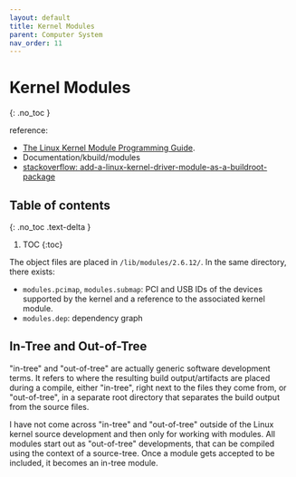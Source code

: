 ```yaml
---
layout: default
title: Kernel Modules
parent: Computer System
nav_order: 11
---
```


# Kernel Modules
{: .no_toc }


reference: 

- [The Linux Kernel Module Programming Guide](http://tldp.org/LDP/lkmpg/2.6/html/lkmpg.html).
- Documentation/kbuild/modules
- [stackoverflow: add-a-linux-kernel-driver-module-as-a-buildroot-package](https://stackoverflow.com/questions/40307328/how-to-add-a-linux-kernel-driver-module-as-a-buildroot-package/43874273#43874273)


## Table of contents
{: .no_toc .text-delta }

1. TOC
{:toc}

The object files are placed in `/lib/modules/2.6.12/`. In the same directory, there exists:

- `modules.pcimap`, `modules.submap`: PCI and USB IDs of the devices supported by the kernel and a reference to the associated kernel module.
- `modules.dep`: dependency graph

## In-Tree and Out-of-Tree

"in-tree" and "out-of-tree" are actually generic software development terms. It refers to where the resulting build output/artifacts are placed during a compile, either "in-tree", right next to the files they come from, or "out-of-tree", in a separate root directory that separates the build output from the source files. 

I have not come across "in-tree" and "out-of-tree" outside of the Linux kernel source development and then only for working with modules. All modules start out as "out-of-tree" developments, that can be compiled using the context of a source-tree. Once a module gets accepted to be included, it becomes an in-tree module.

